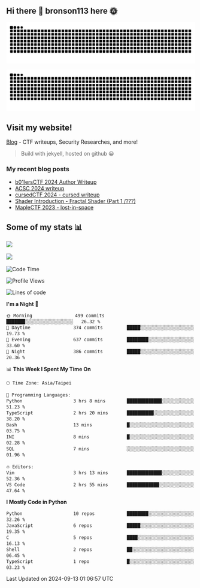 ## Hi there 👋 bronson113 here 🌞
<div align="center">

![GitHub Snake Light](https://raw.githubusercontent.com/bronson113/bronson113/snake/github-snake.svg#gh-light-mode-only)

![GitHub Snake dark](https://raw.githubusercontent.com/bronson113/bronson113/snake/github-snake-dark.svg#gh-dark-mode-only)

</div>

## Visit my website!
[Blog](https://bronson113.github.io/) - CTF writeups, Security Researches, and more! 

> Build with jekyell, hosted on github 😀

### My recent blog posts

<!-- BLOG-POST-LIST:START -->
- [b01lersCTF 2024 Author Writeup](http://blog.bronson113.org/2024/04/15/b01lersctf-2024-author-writeup.html)
- [ACSC 2024 writeup](http://blog.bronson113.org/2024/04/03/acsc-2024-writeup.html)
- [cursedCTF 2024 - cursed writeup](http://blog.bronson113.org/2024/04/03/cursed.html)
- [Shader Introduction - Fractal Shader &lpar;Part 1 /???&rpar;](http://blog.bronson113.org/2024/03/12/shader-introduction-fractal-shader-part-1.html)
- [MapleCTF 2023 - lost-in-space](http://blog.bronson113.org/2023/10/03/maplectf-2023-lost-in-space.html)
<!-- BLOG-POST-LIST:END -->

## Some of my stats 📊
![](https://github-readme-stats-sigma-five.vercel.app/api?username=bronson113&theme=transparent&show_icons=true)

![](https://github-readme-stats-sigma-five.vercel.app/api/top-langs/?username=bronson113&theme=transparent&layout=compact&card_width=445)



<!--START_SECTION:waka-->
![Code Time](http://img.shields.io/badge/Code%20Time-807%20hrs%202%20mins-blue)

![Profile Views](http://img.shields.io/badge/Profile%20Views-0-blue)

![Lines of code](https://img.shields.io/badge/From%20Hello%20World%20I%27ve%20Written-1.2%20million%20lines%20of%20code-blue)

**I'm a Night 🦉** 

```text
🌞 Morning                499 commits         ███████░░░░░░░░░░░░░░░░░░   26.32 % 
🌆 Daytime                374 commits         █████░░░░░░░░░░░░░░░░░░░░   19.73 % 
🌃 Evening                637 commits         ████████░░░░░░░░░░░░░░░░░   33.60 % 
🌙 Night                  386 commits         █████░░░░░░░░░░░░░░░░░░░░   20.36 % 
```


📊 **This Week I Spent My Time On** 

```text
🕑︎ Time Zone: Asia/Taipei

💬 Programming Languages: 
Python                   3 hrs 8 mins        █████████████░░░░░░░░░░░░   51.23 % 
TypeScript               2 hrs 20 mins       ██████████░░░░░░░░░░░░░░░   38.20 % 
Bash                     13 mins             █░░░░░░░░░░░░░░░░░░░░░░░░   03.75 % 
INI                      8 mins              █░░░░░░░░░░░░░░░░░░░░░░░░   02.28 % 
SQL                      7 mins              ░░░░░░░░░░░░░░░░░░░░░░░░░   01.96 % 

🔥 Editors: 
Vim                      3 hrs 13 mins       █████████████░░░░░░░░░░░░   52.36 % 
VS Code                  2 hrs 55 mins       ████████████░░░░░░░░░░░░░   47.64 % 
```

**I Mostly Code in Python** 

```text
Python                   10 repos            ████████░░░░░░░░░░░░░░░░░   32.26 % 
JavaScript               6 repos             █████░░░░░░░░░░░░░░░░░░░░   19.35 % 
C                        5 repos             ████░░░░░░░░░░░░░░░░░░░░░   16.13 % 
Shell                    2 repos             ██░░░░░░░░░░░░░░░░░░░░░░░   06.45 % 
TypeScript               1 repo              █░░░░░░░░░░░░░░░░░░░░░░░░   03.23 % 
```




 Last Updated on 2024-09-13 01:06:57 UTC
<!--END_SECTION:waka-->
